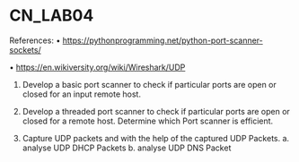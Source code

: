 # CN_LAB04
References:
• https://pythonprogramming.net/python-port-scanner-sockets/

• https://en.wikiversity.org/wiki/Wireshark/UDP

1. Develop a basic port scanner to check if particular ports are open or closed for 
an input remote host.

2. Develop a threaded port scanner to check if particular ports are open or closed 
for a remote host. Determine which Port scanner is efficient.

3. Capture UDP packets and with the help of the captured UDP Packets.
a. analyse UDP DHCP Packets
b. analyse UDP DNS Packet
